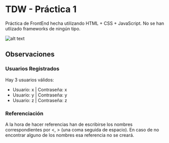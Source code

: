 # TDW - Práctica 1

Práctica de FrontEnd hecha utilizando HTML + CSS + JavaScript.
No se han utlizado frameworks de ningún tipo.

![alt text](https://imgur.com/a/SGw6eQ9)

## Observaciones

### Usuarios Registrados
Hay 3 usuarios válidos: 
 - Usuario: x | Contraseña: x
 - Usuario: y | Contraseña: y
 - Usuario: z | Contraseña: z

### Referenciación 
A la hora de hacer referencias han de escribirse los nombres correspondientes por <, > (una coma seguida de espacio). En caso de no encontrar alguno de los nombres esa referencia no se creará.
